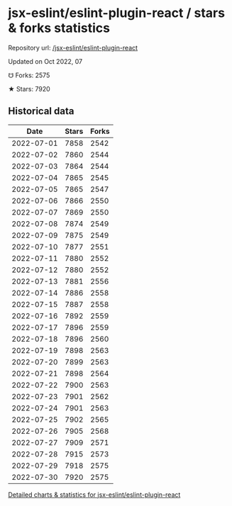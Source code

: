 # jsx-eslint/eslint-plugin-react / stars & forks statistics

Repository url: [/jsx-eslint/eslint-plugin-react](https://github.com/jsx-eslint/eslint-plugin-react)

Updated on Oct 2022, 07

☋ Forks: 2575

★ Stars: 7920

## Historical data
| Date | Stars | Forks |
|------|-------|-------|
| 2022-07-01 | 7858 | 2542 | 
| 2022-07-02 | 7860 | 2544 | 
| 2022-07-03 | 7864 | 2544 | 
| 2022-07-04 | 7865 | 2545 | 
| 2022-07-05 | 7865 | 2547 | 
| 2022-07-06 | 7866 | 2550 | 
| 2022-07-07 | 7869 | 2550 | 
| 2022-07-08 | 7874 | 2549 | 
| 2022-07-09 | 7875 | 2549 | 
| 2022-07-10 | 7877 | 2551 | 
| 2022-07-11 | 7880 | 2552 | 
| 2022-07-12 | 7880 | 2552 | 
| 2022-07-13 | 7881 | 2556 | 
| 2022-07-14 | 7886 | 2558 | 
| 2022-07-15 | 7887 | 2558 | 
| 2022-07-16 | 7892 | 2559 | 
| 2022-07-17 | 7896 | 2559 | 
| 2022-07-18 | 7896 | 2560 | 
| 2022-07-19 | 7898 | 2563 | 
| 2022-07-20 | 7899 | 2563 | 
| 2022-07-21 | 7898 | 2564 | 
| 2022-07-22 | 7900 | 2563 | 
| 2022-07-23 | 7901 | 2562 | 
| 2022-07-24 | 7901 | 2563 | 
| 2022-07-25 | 7902 | 2565 | 
| 2022-07-26 | 7905 | 2568 | 
| 2022-07-27 | 7909 | 2571 | 
| 2022-07-28 | 7915 | 2573 | 
| 2022-07-29 | 7918 | 2575 | 
| 2022-07-30 | 7920 | 2575 | 


[Detailed charts & statistics for jsx-eslint/eslint-plugin-react](https://reviewgithub.com/rep/jsx-eslint/eslint-plugin-react)
